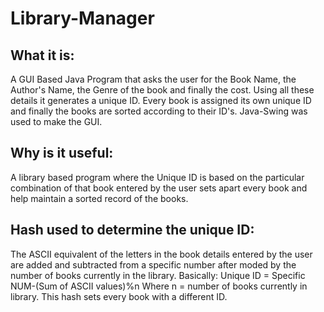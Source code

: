 # Library-Manager
## What it is:
A GUI Based Java Program that asks the user for the Book Name, the Author's Name, the Genre of the book and finally the cost.
Using all these details it generates a unique ID. Every book is assigned its own unique ID and finally the books are sorted according to their ID's.
Java-Swing was used to make the GUI.

## Why is it useful:
A library based program where the Unique ID is based on the particular combination of that book entered by the user sets apart every book and help maintain a sorted record of the books.

## Hash used to determine the unique ID:
The ASCII equivalent of the letters in the book details entered by the user are added and subtracted from a specific number after moded by the number of books currently in the library.
Basically: Unique ID = Specific NUM-(Sum of ASCII values)%n
Where n = number of books currently in library.
This hash sets every book with a different ID.


